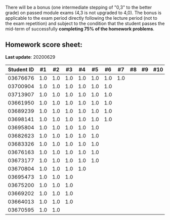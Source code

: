 There will be a bonus (one intermediate stepping of "0,3" to the better grade) on passed module exams (4,3 is not upgraded to 4,0). The bonus is applicable to the exam period directly following the lecture period (not to the exam repetition) and subject to the condition that the student passes the mid-term of successfully **completing 75% of the homework problems**.


## Homework score sheet:

**Last update**: 20200629

| Student ID | #1 | #2 | #3 | #4 | #5 | #6 | #7 | #8 | #9 |#10 |Sum |
| ---------- |:--:|:--:|:--:|:--:|:--:|:--:|:--:|:--:|:--:|:--:|:--:|
| 03676676   |1.0 |1.0 |1.0 |1.0 |1.0 |1.0 |1.0 |    |    |    |7.0 |
| 03700904   |1.0 |1.0 |1.0 |1.0 |1.0 |1.0 |    |    |    |    |6.0 |
| 03713907   |1.0 |1.0 |1.0 |1.0 |1.0 |1.0 |    |    |    |    |6.0 |
| 03661950   |1.0 |1.0 |1.0 |1.0 |1.0 |1.0 |    |    |    |    |6.0 |
| 03689239   |1.0 |1.0 |1.0 |1.0 |1.0 |1.0 |    |    |    |    |6.0 |
| 03698141   |1.0 |1.0 |1.0 |1.0 |1.0 |1.0 |    |    |    |    |6.0 |
| 03695804   |1.0 |1.0 |1.0 |1.0 |1.0 |    |    |    |    |    |5.0 |
| 03682623   |1.0 |1.0 |1.0 |1.0 |1.0 |    |    |    |    |    |5.0 |
| 03683326   |1.0 |1.0 |1.0 |1.0 |1.0 |    |    |    |    |    |5.0 |
| 03676163   |1.0 |1.0 |1.0 |1.0 |1.0 |    |    |    |    |    |5.0 |
| 03673177   |1.0 |1.0 |1.0 |1.0 |1.0 |    |    |    |    |    |5.0 |
| 03670804   |1.0 |1.0 |1.0 |1.0 |    |    |    |    |    |    |4.0 |
| 03695473   |1.0 |1.0 |1.0 |    |    |    |    |    |    |    |3.0 |
| 03675200   |1.0 |1.0 |1.0 |    |    |    |    |    |    |    |3.0 |
| 03669202   |1.0 |1.0 |1.0 |    |    |    |    |    |    |    |3.0 |
| 03664013   |1.0 |1.0 |1.0 |    |    |    |    |    |    |    |3.0 |
| 03670595   |1.0 |1.0 |    |    |    |    |    |    |    |    |2.0 |